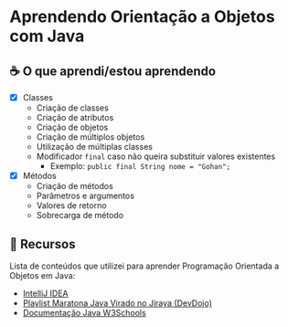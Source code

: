 # Aprendendo Orientação a Objetos com Java

## ☕ O que aprendi/estou aprendendo

- [x] Classes
    - Criação de classes
    - Criação de atributos
    - Criação de objetos
    - Criação de múltiplos objetos
    - Utilização de múltiplas classes
    - Modificador `final` caso não queira substituir valores existentes
        - Exemplo: `public final String nome = "Gohan";`
- [x] Métodos
    - Criação de métodos
    - Parâmetros e argumentos
    - Valores de retorno
    - Sobrecarga de método

## 📜 Recursos

Lista de conteúdos que utilizei para aprender Programação Orientada a Objetos em Java:
<ul>
  <li><a href="https://www.jetbrains.com/pt-br/idea/">IntelliJ IDEA</a></li>
  <li><a href="https://www.youtube.com/watch?v=VKjFuX91G5Q&list=PL62G310vn6nFIsOCC0H-C2infYgwm8SWW">Playlist Maratona Java Virado no Jiraya (DevDojo)</a></li>
  <li><a href="https://www.w3schools.com/java/default.asp">Documentação Java W3Schools</a></li>
</ul>
  